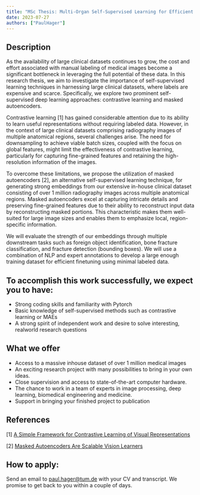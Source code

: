 ```yaml
---
title: "MSc Thesis: Multi-Organ Self-Supervised Learning for Efficient Exploitation of Large-Scale (1 million+) Real World Clinical Radiograph Dataset"
date: 2023-07-27
authors: ["PaulHager"]
---
```


## Description
As the availability of large clinical datasets continues to grow, the cost and effort associated with manual labeling of medical images become a significant bottleneck in leveraging the full potential of these data. In this research thesis, we aim to investigate the importance of self-supervised learning techniques in harnessing large clinical datasets, where labels are expensive and scarce. Specifically, we explore two prominent self-supervised deep learning approaches: contrastive learning and masked autoencoders.

Contrastive learning [1] has gained considerable attention due to its ability to learn useful representations without requiring labeled data. However, in the context of large clinical datasets comprising radiography images of multiple anatomical regions, several challenges arise. The need for downsampling to achieve viable batch sizes, coupled with the focus on global features, might limit the effectiveness of contrastive learning, particularly for capturing fine-grained features and retaining the high-resolution information of the images.

To overcome these limitations, we propose the utilization of masked autoencoders [2], an alternative self-supervised learning technique, for generating strong embeddings from our extensive in-house clinical dataset consisting of over 1 million radiography images across multiple anatomical regions. Masked autoencoders excel at capturing intricate details and preserving fine-grained features due to their ability to reconstruct input data by reconstructing masked portions. This characteristic makes them well-suited for large image sizes and enables them to emphasize local, region-specific information.

We will evaluate the strength of our embeddings through multiple downstream tasks such as foreign object identification, bone fracture classification, and fracture detection (bounding boxes). We will use a combination of NLP and expert annotations to develop a large enough training dataset for efficient finetuning using minimal labeled data.

## To accomplish this work successfully, we expect you to have:
- Strong coding skills and familiarity with Pytorch
- Basic knowledge of self-supervised methods such as contrastive learning or MAEs
- A strong spirit of independent work and desire to solve interesting, realworld research questions

## What we offer
- Access to a massive inhouse dataset of over 1 million medical images
- An exciting research project with many possibilities to bring in your own ideas.
- Close supervision and access to state-of-the-art computer hardware.
- The chance to work in a team of experts in image processing, deep learning, biomedical engineering and medicine.
- Support in bringing your finished project to publication

## References
[1] [A Simple Framework for Contrastive Learning of Visual Representations](https://arxiv.org/pdf/2002.05709.pdf)

[2] [Masked Autoencoders Are Scalable Vision Learners](https://arxiv.org/abs/2111.06377)

## How to apply:
Send an email to paul.hager@tum.de with your CV and transcript. We promise to get back to you within a couple of days.
